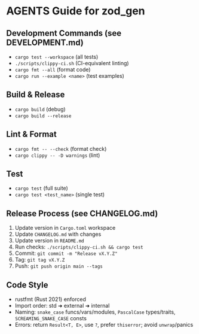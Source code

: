 # AGENTS Guide for zod_gen

## Development Commands (see DEVELOPMENT.md)
- `cargo test --workspace` (all tests)
- `./scripts/clippy-ci.sh` (CI-equivalent linting)
- `cargo fmt --all` (format code)
- `cargo run --example <name>` (test examples)

## Build & Release
- `cargo build` (debug)
- `cargo build --release`

## Lint & Format
- `cargo fmt -- --check` (format check)
- `cargo clippy -- -D warnings` (lint)

## Test
- `cargo test` (full suite)
- `cargo test <test_name>` (single test)

## Release Process (see CHANGELOG.md)
1. Update version in `Cargo.toml` workspace
2. Update `CHANGELOG.md` with changes
3. Update version in `README.md` 
4. Run checks: `./scripts/clippy-ci.sh && cargo test`
5. Commit: `git commit -m "Release vX.Y.Z"`
6. Tag: `git tag vX.Y.Z`
7. Push: `git push origin main --tags`

## Code Style
- rustfmt (Rust 2021) enforced
- Import order: std ➜ external ➜ internal
- Naming: `snake_case` funcs/vars/modules, `PascalCase` types/traits, `SCREAMING_SNAKE_CASE` consts
- Errors: return `Result<T, E>`, use `?`, prefer `thiserror`; avoid `unwrap`/panics
